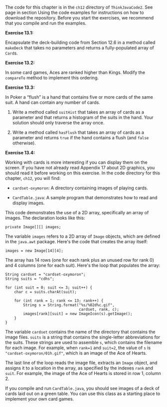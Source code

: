 The code for this chapter is in the `ch12` directory of `ThinkJavaCode2`.
See page in section Using the code examples for instructions on how to download the repository.
Before you start the exercises, we recommend that you compile and run the examples.



**Exercise 13.1:**

Encapsulate the deck-building code from Section 12.6 in a method called `makeDeck` that takes no parameters and returns a fully-populated array of `Card`s.




**Exercise 13.2:**

In some card games, Aces are ranked higher than Kings.
Modify the `compareTo` method to implement this ordering.




**Exercise 13.3:**

In Poker a “flush” is a hand that contains five or more cards of the same suit.
A hand can contain any number of cards.




1.  Write a method called `suitHist` that takes an array of cards as a parameter and that returns a histogram of the suits in the hand.
Your solution should only traverse the array once.

1.  Write a method called `hasFlush` that takes an array of cards as a parameter and returns `true` if the hand contains a flush (and `false` otherwise).





**Exercise 13.4:**

Working with cards is more interesting if you can display them on the screen.
If you have not already read Appendix 17 about 2D graphics, you should read it before working on this exercise.
In the code directory for this chapter, `ch12`, you will find:



*  `cardset-oxymoron`: A directory containing images of playing cards.

*  `CardTable.java`: A sample program that demonstrates how to read and display images.



This code demonstrates the use of a 2D array, specifically an array of images.
The declaration looks like this:

```code
private Image[][] images;
```

The variable `images` refers to a 2D array of `Image` objects, which are defined in the `java.awt` package.
Here's the code that creates the array itself:

```code
images = new Image[14][4];
```

The array has 14 rows (one for each rank plus an unused row for rank 0) and 4 columns (one for each suit).
Here's the loop that populates the array:

```code
String cardset = "cardset-oxymoron";
String suits = "cdhs";

for (int suit = 0; suit <= 3; suit++) {
    char c = suits.charAt(suit);

    for (int rank = 1; rank <= 13; rank++) {
        String s = String.format("%s/%02d%c.gif",
                                 cardset, rank, c);
        images[rank][suit] = new ImageIcon(s).getImage();
    }
}
```

The variable `cardset` contains the name of the directory that contains the image files.
`suits` is a string that contains the single-letter abbreviations for the suits.
These strings are used to assemble `s`, which contains the filename for each image.
For example, when `rank=1` and `suit=2`, the value of `s` is `"cardset-oxymoron/01h.gif"`, which is an image of the Ace of Hearts.

The last line of the loop reads the image file, extracts an `Image` object, and assigns it to a location in the array, as specified by the indexes `rank` and `suit`.
For example, the image of the Ace of Hearts is stored in row 1, column 2.

If you compile and run `CardTable.java`, you should see images of a deck of cards laid out on a green table.
You can use this class as a starting place to implement your own card games.